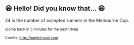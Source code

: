 ## 😄 Hello! Did you know that... 😄
24 is the number of accepted runners in the Melbourne Cup.

<sup>(come back in 5 minutes for the next trivia)</sup>


<sup>Credits: http://numbersapi.com</sup>
